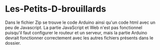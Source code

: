 # Les-Petits-D-brouillards

Dans le fichier Zip se trouve le code Arduino ainsi qu'un code html avec un peu de Javascript. La partie JavaScript et Web n'est pas fonctionnel puisqu'il faut configurer le routeur et un serveur, mais la partie Arduino devrait fonctionner correctement avec les autres fichiers présents dans le dossier.
